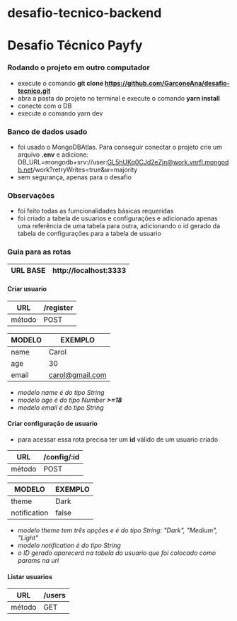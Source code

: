 # desafio-tecnico-backend
# Desafio Técnico Payfy


### Rodando o projeto em outro computador
* execute o comando **git clone https://github.com/GarconeAna/desafio-tecnico.git**
* abra a pasta do projeto no terminal e execute o comando **yarn install**
* conecte com o DB 
* execute o comando yarn dev

### Banco de dados usado
* foi usado o MongoDBAtlas. Para conseguir conectar o projeto crie um arquivo **.env** e adicione: DB_URL=mongodb+srv://user:GL5hUKq0CJd2eZjn@work.vnrfl.mongodb.net/work?retryWrites=true&w=majority
* sem segurança, apenas para o desafio

### Observações 
* foi feito todas as fumcionalidades básicas requeridas
* foi criado a tabela de usuarios e configurações e adicionado apenas uma referência de uma tabela para outra, adicionando o id gerado da tabela de configurações para a tabela de usuario

### Guia para as rotas
| URL BASE | http://localhost:3333 |
|----------|-----------------------|

#### Criar usuario
| URL    | /register       |
|--------|-----------------|
| método | POST            |

| MODELO | EXEMPLO         |
|--------|-----------------|
| name   | Carol           |
| age    | 30              |
| email  | carol@gmail.com |

* *modelo name é do tipo String*
* *modelo age é do tipo Number **>=18***
* *modelo email é do tipo String*

#### Criar configuração de usuario

* para acessar essa rota precisa ter um **id** válido de um usuario criado

| URL          | /config/:id |
|--------------|-------------|
| método       | POST        |


| MODELO       | EXEMPLO     |
|--------------|-------------|
| theme        | Dark        |
| notification | false       |

* *modelo theme tem três opções e é do tipo String: "Dark", "Medium", "Light"*
* *modelo notification é do tipo String*
* *o ID gerado aparecerá na tabela do usuario que foi colocado como params na url*

#### Listar usuarios
| URL    | /users |
|--------|--------|
| método | GET    |
